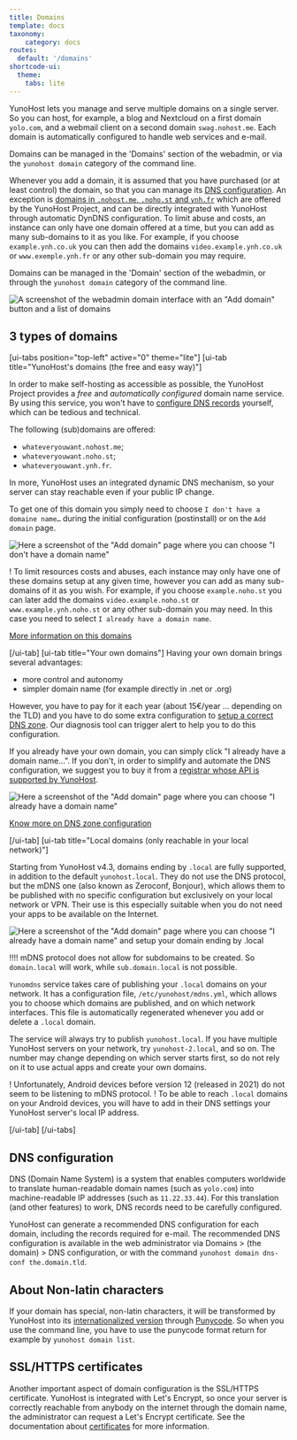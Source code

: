 ```yaml
---
title: Domains
template: docs
taxonomy:
    category: docs
routes:
  default: '/domains'
shortcode-ui:
  theme:
    tabs: lite
---
```


YunoHost lets you manage and serve multiple domains on a single server. So you can host, for example, a blog and Nextcloud on a first domain `yolo.com`, and a webmail client on a second domain `swag.nohost.me`. Each domain is automatically configured to handle web services and e-mail.

Domains can be managed in the 'Domains' section of the webadmin, or via the `yunohost domain` category of the command line.

Whenever you add a domain, it is assumed that you have purchased (or at least control) the domain, so that you can manage its [DNS configuration](/dns_config). An exception is [domains in `.nohost.me`, `.noho.st` and `ynh.fr`](/dns_nohost_me) which are offered by the YunoHost Project, and can be directly integrated with YunoHost through automatic DynDNS configuration. To limit abuse and costs, an instance can only have one domain offered at a time, but you can add as many sub-domains to it as you like. For example, if you choose `example.ynh.co.uk` you can then add the domains `video.example.ynh.co.uk` or `www.exemple.ynh.fr` or any other sub-domain you may require.

Domains can be managed in the 'Domain' section of the webadmin, or through the `yunohost domain` category of the command line.

![A screenshot of the webadmin domain interface with an "Add domain" button and a list of domains](image://webadmin_domain.png)

## 3 types of domains

[ui-tabs position="top-left" active="0" theme="lite"]
[ui-tab title="YunoHost's domains (the free and easy way)"]

In order to make self-hosting as accessible as possible, the YunoHost Project provides a *free* and *automatically configured* domain name service. By using this service, you won't have to [configure DNS records](/dns_config) yourself, which can be tedious and technical.

The following (sub)domains are offered:

- `whateveryouwant.nohost.me`;
- `whateveryouwant.noho.st`;
- `whateveryouwant.ynh.fr`.

In more, YunoHost uses an integrated dynamic DNS mechanism, so your server can stay reachable even if your public IP change.

To get one of this domain you simply need to choose `I don't have a domaine name…` during the initial configuration (postinstall) or on the `Add domain` page.

![Here a screenshot of the "Add domain" page where you can choose "I don't have a domain name"](image://webadmin_dyndns.png)

! To limit resources costs and abuses, each instance may only have one of these domains setup at any given time, however you can add as many sub-domains of it as you wish. For example, if you choose `example.noho.st` you can later add the domains `video.example.noho.st` or `www.example.ynh.noho.st` or any other sub-domain you may need. In this case you need to select `I already have a domain name`.

[More information on this domains](/dns_nohost_me)

[/ui-tab]
[ui-tab title="Your own domains"]
Having your own domain brings several advantages:

- more control and autonomy
- simpler domain name (for example directly in .net or .org)

However, you have to pay for it each year (about 15€/year ... depending on the TLD) and you have to do some extra configuration to [setup a correct DNS zone](/dns_config). Our diagnosis tool can trigger alert to help you to do this configuration.

If you already have your own domain, you can simply click "I already have a domain name…". If you don't, in order to simplify and automate the DNS configuration, we suggest you to buy it from a [registrar whose API is supported by YunoHost](/providers/registrar).

![Here a screenshot of the "Add domain" page where you can choose "I already have a domain name"](image://webadmin_domain_owndomain.png)

[Know more on DNS zone configuration](/dns_config)

[/ui-tab]
[ui-tab title="Local domains (only reachable in your local network)"]

Starting from YunoHost v4.3, domains ending by `.local` are fully supported, in addition to the default `yunohost.local`.
They do not use the DNS protocol, but the mDNS one (also known as Zeroconf, Bonjour), which allows them to be published with no specific configuration but exclusively on your local network or VPN.
Their use is this especially suitable when you do not need your apps to be available on the Internet.

![Here a screenshot of the "Add domain" page where you can choose "I already have a domain name" and setup your domain ending by .local](image://webadmin_domain_local.png)

!!!! mDNS protocol does not allow for subdomains to be created. So `domain.local` will work, while `sub.domain.local` is not possible.

`Yunomdns` service takes care of publishing your `.local` domains on your network.
It has a configuration file, `/etc/yunohost/mdns.yml`, which allows you to choose which domains are published, and on which network interfaces.
This file is automatically regenerated whenever you add or delete a `.local` domain.

The service will always try to publish `yunohost.local`. If you have multiple YunoHost servers on your network, try `yunohost-2.local`, and so on.
The number may change depending on which server starts first, so do not rely on it to use actual apps and create your own domains.

! Unfortunately, Android devices before version 12 (released in 2021) do not seem to be listening to mDNS protocol.
! To be able to reach `.local` domains on your Android devices, you will have to add in their DNS settings your YunoHost server's local IP address.

[/ui-tab]
[/ui-tabs]

## DNS configuration

DNS (Domain Name System) is a system that enables computers worldwide to translate human-readable domain names (such as `yolo.com`) into machine-readable IP addresses (such as `11.22.33.44`). For this translation (and other features) to work, DNS records need to be carefully configured.

YunoHost can generate a recommended DNS configuration for each domain, including the records required for e-mail. The recommended DNS configuration is available in the web administrator via Domains > (the domain) > DNS configuration, or with the command `yunohost domain dns-conf the.domain.tld`.

## About Non-latin characters

If your domain has special, non-latin characters, it will be transformed by YunoHost into its [internationalized version](https://en.wikipedia.org/wiki/Internationalized_domain_name) through [Punycode](https://en.wikipedia.org/wiki/Punycode). So when you use the command line, you have to use the punycode format return for example by `yunohost domain list`.

## SSL/HTTPS certificates

Another important aspect of domain configuration is the SSL/HTTPS certificate. YunoHost is integrated with Let's Encrypt, so once your server is correctly reachable from anybody on the internet through the domain name, the administrator can request a Let's Encrypt certificate. See the documentation about [certificates](/certificate) for more information.
